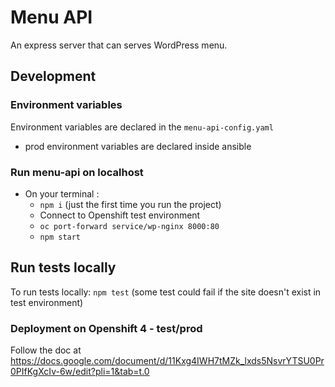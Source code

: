 # Menu API

An express server that can serves WordPress menu.

## Development

### Environment variables

Environment variables are declared in the `menu-api-config.yaml`
- prod environment variables are declared inside ansible

### Run menu-api on localhost
- On your terminal :
  - `npm i` (just the first time you run the project)
  - Connect to Openshift test environment
  - `oc port-forward service/wp-nginx 8000:80`
  - `npm start`

## Run tests locally

To run tests locally:
`npm test` (some test could fail if the site doesn't exist in test environment)

### Deployment on Openshift 4 - test/prod
Follow the doc at https://docs.google.com/document/d/11Kxg4IWH7tMZk_lxds5NsvrYTSU0Pr0PIfKgXcIv-6w/edit?pli=1&tab=t.0
